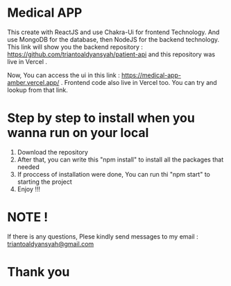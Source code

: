 # Medical APP

This create with ReactJS and use Chakra-Ui for frontend Technology. And use MongoDB for the database, then NodeJS for the backend technology. This link will show you the backend repository : https://github.com/triantoaldyansyah/patient-api and this repository was live in Vercel . 

Now, You can access the ui in this link : https://medical-app-amber.vercel.app/ . Frontend code also live in Vercel too. You can try and lookup from that link.

# Step by step to install when you wanna run on your local

1. Download the repository
2. After that, you can write this "npm install" to install all the packages that needed
3. If proccess of installation were done, You can run thi "npm start" to starting the project
4. Enjoy !!!

# NOTE !

If there is any questions, Plese kindly send messages to my email : triantoaldyansyah@gmail.com 

# Thank you